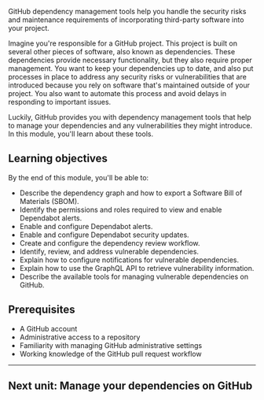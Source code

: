 GitHub dependency management tools help you handle the security risks and maintenance requirements of incorporating third-party software into your project.

Imagine you're responsible for a GitHub project. This project is built on several other pieces of software, also known as dependencies. These dependencies provide necessary functionality, but they also require proper management. You want to keep your dependencies up to date, and also put processes in place to address any security risks or vulnerabilities that are introduced because you rely on software that's maintained outside of your project. You also want to automate this process and avoid delays in responding to important issues.

Luckily, GitHub provides you with dependency management tools that help to manage your dependencies and any vulnerabilities they might introduce. In this module, you'll learn about these tools.

## Learning objectives

By the end of this module, you'll be able to:

-   Describe the dependency graph and how to export a Software Bill of Materials (SBOM).
-   Identify the permissions and roles required to view and enable Dependabot alerts.
-   Enable and configure Dependabot alerts.
-   Enable and configure Dependabot security updates.
-   Create and configure the dependency review workflow.
-   Identify, review, and address vulnerable dependencies.
-   Explain how to configure notifications for vulnerable dependencies.
-   Explain how to use the GraphQL API to retrieve vulnerability information.
-   Describe the available tools for managing vulnerable dependencies on GitHub.

## Prerequisites

-   A GitHub account
-   Administrative access to a repository
-   Familiarity with managing GitHub administrative settings
-   Working knowledge of the GitHub pull request workflow

___

## Next unit: Manage your dependencies on GitHub